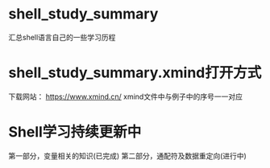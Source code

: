 # shell_study_summary
汇总shell语言自己的一些学习历程

# shell_study_summary.xmind打开方式
下载网站： https://www.xmind.cn/
xmind文件中与例子中的序号一一对应

# Shell学习持续更新中
第一部分，变量相关的知识(已完成)
第二部分，通配符及数据重定向(进行中)
